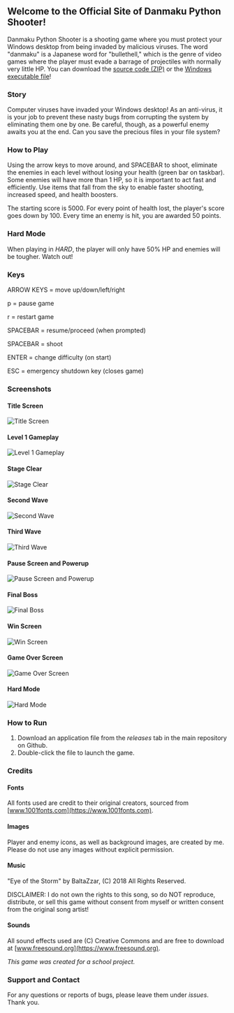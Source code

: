 ## Welcome to the Official Site of Danmaku Python Shooter!

Danmaku Python Shooter is a shooting game where you must protect your Windows desktop from being invaded by malicious viruses. The word "danmaku" is a Japanese word for "bullethell," which is the genre of video games where the player must evade a barrage of projectiles with normally very little HP. You can download the [source code (ZIP)](https://github.com/ChrisRod622922/danmaku-python-shooter/archive/master.zip) or the [Windows executable file](https://github.com/ChrisRod622922/danmaku-python-shooter/releases)!

### Story

Computer viruses have invaded your Windows desktop! As an anti-virus, it is your job to prevent these nasty bugs from corrupting the system by eliminating them one by one. Be careful, though, as a powerful enemy awaits you at the end. Can you save the precious files in your file system?

### How to Play

Using the arrow keys to move around, and SPACEBAR to shoot, eliminate the enemies in each level without losing your health (green bar on taskbar). Some enemies will have more than 1 HP, so it is important to act fast and efficiently. Use items that fall from the sky to enable faster shooting, increased speed, and health boosters.

The starting score is 5000. For every point of health lost, the player's score goes down by 100. Every time an enemy is hit, you are awarded 50 points.

### Hard Mode
When playing in _HARD_, the player will only have 50% HP and enemies will be tougher. Watch out!

### Keys

ARROW KEYS = move up/down/left/right

p = pause game

r = restart game

SPACEBAR = resume/proceed (when prompted)

SPACEBAR = shoot

ENTER = change difficulty (on start)

ESC = emergency shutdown key (closes game)

### Screenshots

#### Title Screen
![Title Screen](/assets/images/screenshots/sh.png)

#### Level 1 Gameplay
![Level 1 Gameplay](/assets/images/screenshots/sh2.png)

#### Stage Clear
![Stage Clear](/assets/images/screenshots/sh3.png)

#### Second Wave
![Second Wave](/assets/images/screenshots/sh4.png)

#### Third Wave
![Third Wave](/assets/images/screenshots/sh5.png)

#### Pause Screen and Powerup
![Pause Screen and Powerup](/assets/images/screenshots/sh6.png)

#### Final Boss
![Final Boss](/assets/images/screenshots/sh7.png)

#### Win Screen
![Win Screen](/assets/images/screenshots/sh8.png)

#### Game Over Screen
![Game Over Screen](/assets/images/screenshots/sh9.png)

#### Hard Mode
![Hard Mode](/assets/images/screenshots/sh10.png)

### How to Run
1. Download an application file from the _releases_ tab in the main repository on Github.
2. Double-click the file to launch the game.

### Credits

#### Fonts
All fonts used are credit to their original creators, sourced from [www.1001fonts.com](https://www.1001fonts.com).

#### Images
Player and enemy icons, as well as background images, are created by me. Please do not use any images without explicit permission.

#### Music
"Eye of the Storm" by BaltaZzar, (C) 2018 All Rights Reserved.

DISCLAIMER: I do not own the rights to this song, so do NOT reproduce, distribute, or sell this game without consent from myself or written consent from the original song artist!

#### Sounds
All sound effects used are (C) Creative Commons and are free to download at [www.freesound.org](https://www.freesound.org).

*This game was created for a school project.*

### Support and Contact

For any questions or reports of bugs, please leave them under _issues_. Thank you.
